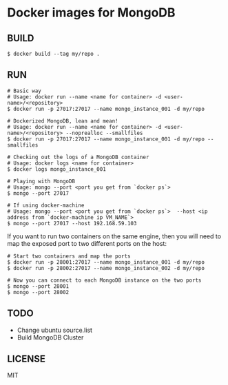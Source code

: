 # Docker images for MongoDB

## BUILD

```
$ docker build --tag my/repo .
```

## RUN

```
# Basic way
# Usage: docker run --name <name for container> -d <user-name>/<repository>
$ docker run -p 27017:27017 --name mongo_instance_001 -d my/repo

# Dockerized MongoDB, lean and mean!
# Usage: docker run --name <name for container> -d <user-name>/<repository> --noprealloc --smallfiles
$ docker run -p 27017:27017 --name mongo_instance_001 -d my/repo --smallfiles

# Checking out the logs of a MongoDB container
# Usage: docker logs <name for container>
$ docker logs mongo_instance_001

# Playing with MongoDB
# Usage: mongo --port <port you get from `docker ps`>
$ mongo --port 27017

# If using docker-machine
# Usage: mongo --port <port you get from `docker ps`>  --host <ip address from `docker-machine ip VM_NAME`>
$ mongo --port 27017 --host 192.168.59.103
```

If you want to run two containers on the same engine, then you will need to map the exposed port to two different ports on the host:

```
# Start two containers and map the ports
$ docker run -p 28001:27017 --name mongo_instance_001 -d my/repo
$ docker run -p 28002:27017 --name mongo_instance_002 -d my/repo

# Now you can connect to each MongoDB instance on the two ports
$ mongo --port 28001
$ mongo --port 28002
```

## TODO

* Change ubuntu source.list
* Build MongoDB Cluster

## LICENSE

MIT
